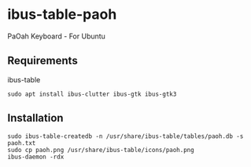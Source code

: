 # ibus-table-paoh

PaOah Keyboard - For Ubuntu

## Requirements

ibus-table
```
sudo apt install ibus-clutter ibus-gtk ibus-gtk3
```

## Installation
```
sudo ibus-table-createdb -n /usr/share/ibus-table/tables/paoh.db -s paoh.txt
sudo cp paoh.png /usr/share/ibus-table/icons/paoh.png
ibus-daemon -rdx
```
